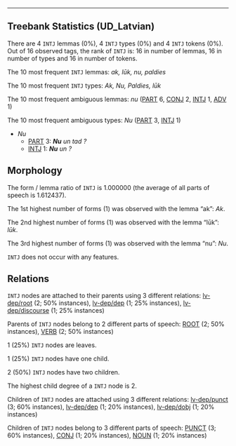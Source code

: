 

--------------------------------------------------------------------------------

## Treebank Statistics (UD_Latvian)

There are 4 `INTJ` lemmas (0%), 4 `INTJ` types (0%) and 4 `INTJ` tokens (0%).
Out of 16 observed tags, the rank of `INTJ` is: 16 in number of lemmas, 16 in number of types and 16 in number of tokens.

The 10 most frequent `INTJ` lemmas: <em>ak, lūk, nu, paldies</em>

The 10 most frequent `INTJ` types:  <em>Ak, Nu, Paldies, lūk</em>

The 10 most frequent ambiguous lemmas: <em>nu</em> ([PART]() 6, [CONJ]() 2, [INTJ]() 1, [ADV]() 1)

The 10 most frequent ambiguous types:  <em>Nu</em> ([PART]() 3, [INTJ]() 1)


* <em>Nu</em>
  * [PART]() 3: <em><b>Nu</b> un tad ?</em>
  * [INTJ]() 1: <em><b>Nu</b> un ?</em>

## Morphology

The form / lemma ratio of `INTJ` is 1.000000 (the average of all parts of speech is 1.612437).

The 1st highest number of forms (1) was observed with the lemma “ak”: <em>Ak</em>.

The 2nd highest number of forms (1) was observed with the lemma “lūk”: <em>lūk</em>.

The 3rd highest number of forms (1) was observed with the lemma “nu”: <em>Nu</em>.

`INTJ` does not occur with any features.


## Relations

`INTJ` nodes are attached to their parents using 3 different relations: [lv-dep/root]() (2; 50% instances), [lv-dep/dep]() (1; 25% instances), [lv-dep/discourse]() (1; 25% instances)

Parents of `INTJ` nodes belong to 2 different parts of speech: [ROOT]() (2; 50% instances), [VERB]() (2; 50% instances)

1 (25%) `INTJ` nodes are leaves.

1 (25%) `INTJ` nodes have one child.

2 (50%) `INTJ` nodes have two children.

The highest child degree of a `INTJ` node is 2.

Children of `INTJ` nodes are attached using 3 different relations: [lv-dep/punct]() (3; 60% instances), [lv-dep/dep]() (1; 20% instances), [lv-dep/dobj]() (1; 20% instances)

Children of `INTJ` nodes belong to 3 different parts of speech: [PUNCT]() (3; 60% instances), [CONJ]() (1; 20% instances), [NOUN]() (1; 20% instances)

